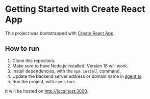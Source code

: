 # Getting Started with Create React App

This project was bootstrapped with [Create React App](https://github.com/facebook/create-react-app).

## How to run

1. Clone this repository.
2. Make sure to have Node.js installed. Version 18 will work.
3. Install dependencies, with the `npm install` command.
4. Update the backend server address or domain name in [agent.ts](src/app/api/agent.ts).
5. Run the project, with `npm start`.

It will be hosted on [http://localhost:3000](http://localhost:3000).
